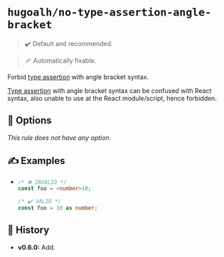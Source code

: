 # `hugoalh/no-type-assertion-angle-bracket`

> ✔️ Default and recommended.

> 🩹 Automatically fixable.

Forbid [type assertion][typescript-assertion] with angle bracket syntax.

[Type assertion][typescript-assertion] with angle bracket syntax can be confused with React syntax, also unable to use at the React module/script, hence forbidden.

## 🔧 Options

*This rule does not have any option.*

## ✍️ Examples

- ```ts
  /* ❌ INVALID */
  const foo = <number>10;

  /* ✔️ VALID */
  const foo = 10 as number;
  ```

## 📜 History

- **v0.6.0:** Add.

[typescript-assertion]: https://www.typescriptlang.org/docs/handbook/2/everyday-types.html#type-assertions
